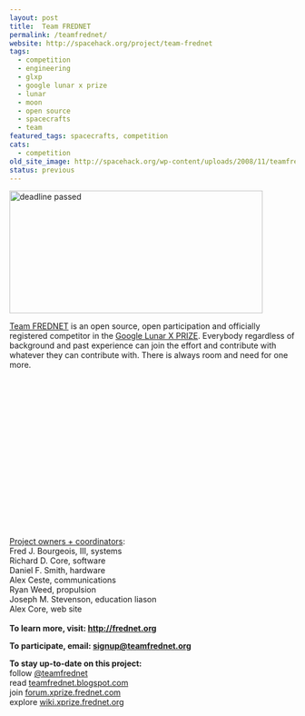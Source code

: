 ```yaml
---
layout: post
title:  Team FREDNET
permalink: /teamfrednet/
website: http://spacehack.org/project/team-frednet
tags: 
  - competition
  - engineering
  - glxp
  - google lunar x prize
  - lunar
  - moon
  - open source
  - spacecrafts
  - team
featured_tags: spacecrafts, competition
cats: 
  - competition
old_site_image: http://spacehack.org/wp-content/uploads/2008/11/teamfrednet.jpg
status: previous
---
```


<div class = "scrape_from_old_wordpress">

<p><img class="alignnone size-full wp-image-1400" title="" src="/wp-content/uploads/2007/11/teamfrednet_dead.jpg" alt="deadline passed" width="446" height="216" srcset="http://spacehack.org/wp-content/uploads/2007/11/teamfrednet_dead-310x150.jpg 310w, http://spacehack.org/wp-content/uploads/2007/11/teamfrednet_dead.jpg 446w" sizes="(max-width: 446px) 100vw, 446px" /></p>
<p><a href="http://www.frednet.org/">Team FREDNET</a> is an open source, open participation and officially registered competitor in the <a href="http://www.googlelunarxprize.org/">Google Lunar X PRIZE</a>. Everybody regardless of background and past experience can join the effort and contribute with whatever they can contribute with. There is always room and need for one more.</p>
<div style="padding-top: 15px; padding-bottom: 5px;"><object width="300" height="229" classid="clsid:d27cdb6e-ae6d-11cf-96b8-444553540000" codebase="http://download.macromedia.com/pub/shockwave/cabs/flash/swflash.cab#version=6,0,40,0"><param name="allowFullScreen" value="true" /><param name="allowscriptaccess" value="always" /><param name="src" value="http://www.youtube.com/v/Kn8Dy2t2tCE&amp;hl=en&amp;fs=1" /><param name="allowfullscreen" value="true" /><embed width="300" height="229" type="application/x-shockwave-flash" src="http://www.youtube.com/v/Kn8Dy2t2tCE&amp;hl=en&amp;fs=1" allowFullScreen="true" allowscriptaccess="always" allowfullscreen="true" /></object></div>
<p><span style="text-decoration: underline;"><br />
Project owners + coordinators</span>:<br />
Fred J. Bourgeois, III, systems<br />
Richard D. Core, software<br />
Daniel F. Smith, hardware<br />
Alex Ceste, communications<br />
Ryan Weed, propulsion<br />
Joseph M. Stevenson, education liason<br />
Alex Core, web site<br />
<!--supplement--><br />
<strong>To learn more, visit: <a href="http://frednet.org">http://frednet.org</a><br />
</strong></p>
<p><strong>To participate, email: <a href="mailto:signup@teamfrednet.org">signup@teamfrednet.org</a></strong></p>
<p><strong>To stay up-to-date on this project:<br />
</strong>  follow <a href="http://twitter.com/teamfrednet">@teamfrednet</a><br />
  read <a href="http://teamfrednet.blogspot.com/">teamfrednet.blogspot.com</a><br />
  join <a href="http://forum.xprize.frednet.com/">forum.xprize.frednet.com</a><br />
  explore <a href="http://wiki.xprize.frednet.org">wiki.xprize.frednet.org</a></p>


</div>